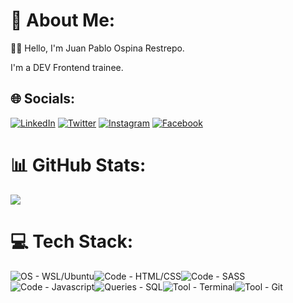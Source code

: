 # 💫 About Me:

👋🏻 Hello, I'm Juan Pablo Ospina Restrepo.<br>

I'm a DEV Frontend trainee.

## 🌐 Socials:
[![LinkedIn](https://img.shields.io/badge/LinkedIn-%230077B5.svg?logo=linkedin&logoColor=white)](https://linkedin.com/in/Ospinajuanp) [![Twitter](https://img.shields.io/badge/Twitter-%231DA1F2.svg?logo=Twitter&logoColor=white)](https://twitter.com/Ospinajuanp) [![Instagram](https://img.shields.io/badge/Instagram-%23E4405F.svg?logo=Instagram&logoColor=white)](https://instagram.com/Ospinajuanp) [![Facebook](https://img.shields.io/badge/Facebook-%231877F2.svg?logo=Facebook&logoColor=white)](https://facebook.com/Ospinajuanp) 

# 📊 GitHub Stats:
![](https://github-readme-streak-stats.herokuapp.com/?user=Ospinajuanp&theme=dark&hide_border=false)<br/>

# 💻 Tech Stack:
<img src="https://img.shields.io/badge/OS-WSL%2Fubuntu-%236bbda0" alt="OS - WSL/Ubuntu"><img src="https://img.shields.io/badge/Code-HTML%2FCSS-038aff" alt="Code - HTML/CSS"><img src="https://img.shields.io/badge/Code-SASS-e76d89" alt="Code - SASS"><img src="https://img.shields.io/badge/Code-Javascript-f9b42d" alt="Code - Javascript"><img src="https://img.shields.io/badge/Queries-SQL-89c4f4" alt="Queries - SQL"><img src="https://img.shields.io/badge/Tool-Terminal-26c281" alt="Tool - Terminal"><img src="https://img.shields.io/badge/Tool-Git-eafffd" alt="Tool - Git">
